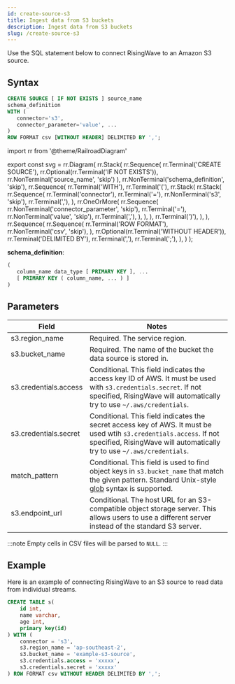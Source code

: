 ```yaml
---
id: create-source-s3
title: Ingest data from S3 buckets
description: Ingest data from S3 buckets
slug: /create-source-s3
---
```


<head>
  <link rel="canonical" href="https://docs.risingwave.com/docs/current/create-source-s3/" />
</head>

Use the SQL statement below to connect RisingWave to an Amazon S3 source.

## Syntax

```sql
CREATE SOURCE [ IF NOT EXISTS ] source_name
schema_definition
WITH (
   connector='s3',
   connector_parameter='value', ...
)
ROW FORMAT csv [WITHOUT HEADER] DELIMITED BY ',';
```

import rr from '@theme/RailroadDiagram'

export const svg = rr.Diagram(
rr.Stack(
rr.Sequence(
rr.Terminal('CREATE SOURCE'),
rr.Optional(rr.Terminal('IF NOT EXISTS')),
rr.NonTerminal('source_name', 'skip')
),
rr.NonTerminal('schema_definition', 'skip'),
rr.Sequence(
rr.Terminal('WITH'),
rr.Terminal('('),
rr.Stack(
rr.Stack(
rr.Sequence(
rr.Terminal('connector'),
rr.Terminal('='),
rr.NonTerminal('s3', 'skip'),
rr.Terminal(','),
),
rr.OneOrMore(
rr.Sequence(
rr.NonTerminal('connector_parameter', 'skip'),
rr.Terminal('='),
rr.NonTerminal('value', 'skip'),
rr.Terminal(','),
),
),
),
rr.Terminal(')'),
),
),
rr.Sequence(
rr.Sequence(
rr.Terminal('ROW FORMAT'),
rr.NonTerminal('csv', 'skip'),
),
rr.Optional(rr.Terminal('WITHOUT HEADER')),
rr.Terminal('DELIMITED BY'),
rr.Terminal(','),
rr.Terminal(';'),
),
)
);

<Drawer SVG={svg} />

**schema_definition**:

```sql
(
   column_name data_type [ PRIMARY KEY ], ...
   [ PRIMARY KEY ( column_name, ... ) ]
)
```

## Parameters

| Field                 | Notes                                                                                                                                                                                                     |
| --------------------- | --------------------------------------------------------------------------------------------------------------------------------------------------------------------------------------------------------- |
| s3.region_name        | Required. The service region.                                                                                                                                                                             |
| s3.bucket_name        | Required. The name of the bucket the data source is stored in.                                                                                                                                            |
| s3.credentials.access | Conditional. This field indicates the access key ID of AWS. It must be used with `s3.credentials.secret`. If not specified, RisingWave will automatically try to use `~/.aws/credentials`.                |
| s3.credentials.secret | Conditional. This field indicates the secret access key of AWS. It must be used wtih `s3.credentials.access`. If not specified, RisingWave will automatically try to use `~/.aws/credentials`.            |
| match_pattern         | Conditional. This field is used to find object keys in `s3.bucket_name` that match the given pattern. Standard Unix-style [glob](<https://en.wikipedia.org/wiki/Glob_(programming)>) syntax is supported. |
| s3.endpoint_url       | Conditional. The host URL for an S3-compatible object storage server. This allows users to use a different server instead of the standard S3 server.                                                      |

:::note
Empty cells in CSV files will be parsed to `NULL`.
:::

## Example

Here is an example of connecting RisingWave to an S3 source to read data from individual streams.

```sql
CREATE TABLE s(
    id int,
    name varchar,
    age int,
    primary key(id)
) WITH (
    connector = 's3',
    s3.region_name = 'ap-southeast-2',
    s3.bucket_name = 'example-s3-source',
    s3.credentials.access = 'xxxxx',
    s3.credentials.secret = 'xxxxx'
) ROW FORMAT csv WITHOUT HEADER DELIMITED BY ',';
```
